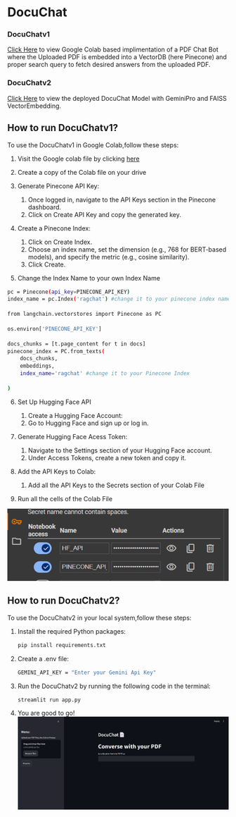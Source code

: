 # DocuChat
### DocuChatv1
[Click Here](https://colab.research.google.com/drive/1cefEldBlukCTfm-x_Qpg3hgwompKm1qQ?usp=sharing) to view Google Colab based implimentation of a PDF Chat Bot where the Uploaded PDF is embedded into a VectorDB (here Pinecone) and proper search query to fetch desired answers from the uploaded PDF.

### DocuChatv2
[Click Here](https://docuchat-pdf.streamlit.app/) to view the deployed DocuChat Model with GeminiPro and FAISS VectorEmbedding.

## How to run DocuChatv1?
To use the DocuChatv1 in Google Colab,follow these steps:

 1. Visit the Google colab file by clicking [here](https://colab.research.google.com/drive/1cefEldBlukCTfm-x_Qpg3hgwompKm1qQ?usp=sharing)
 2. Create a copy of the Colab file on your drive
 
 3. Generate Pinecone API Key:
    1. Once logged in, navigate to the API Keys section in the Pinecone dashboard.
    2. Click on Create API Key and copy the generated key.
      
 5. Create a Pinecone Index:
    1. Click on Create Index.
    2. Choose an index name, set the dimension (e.g., 768 for BERT-based models), and specify the metric (e.g., cosine similarity).
    3. Click Create.
 
 6. Change the Index Name to your own Index Name
```bash
pc = Pinecone(api_key=PINECONE_API_KEY)
index_name = pc.Index('ragchat') #change it to your pinecone index name

from langchain.vectorstores import Pinecone as PC

os.environ['PINECONE_API_KEY']

docs_chunks = [t.page_content for t in docs]
pinecone_index = PC.from_texts(
    docs_chunks,
    embeddings,
    index_name='ragchat' #change it to your Pinecone Index

)
```

6. Set Up Hugging Face API
   1. Create a Hugging Face Account:
   2. Go to Hugging Face and sign up or log in.
      
7. Generate Hugging Face Acess Token:
    1. Navigate to the Settings section of your Hugging Face account.
    2. Under Access Tokens, create a new token and copy it.
       
8. Add the API Keys to Colab:
   1. Add all the API Keys to the Secrets section of your Colab File
9. Run all the cells of the Colab File

![Alt text](https://github.com/soham2002/DocuChat/blob/main/static/SCG.png)

## How to run DocuChatv2?
To use the DocuChatv2 in your local system,follow these steps:

1. Install the required Python packages:

    ```bash
    pip install requirements.txt
    ```
2. Create a .env file:
   ```bash
   GEMINI_API_KEY = "Enter your Gemini Api Key"
   ```
4. Run the DocuChatv2 by running the following code in the terminal:

      ```bash
      streamlit run app.py
      ```
5. You are good to go!
![Alt text](https://github.com/soham2002/DocuChat/blob/main/static/DocuChat_SC.png)
